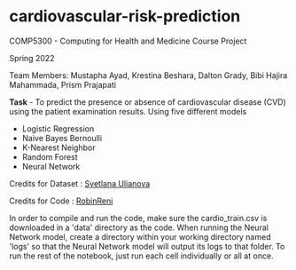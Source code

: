 # cardiovascular-risk-prediction
COMP5300 - Computing for Health and Medicine Course Project

Spring 2022

Team Members: Mustapha Ayad, Krestina Beshara, Dalton Grady, Bibi Hajira Mahammada, Prism Prajapati

**Task** - To predict the presence or absence of cardiovascular disease (CVD) using the patient examination results. Using five different models
* Logistic Regression
* Naive Bayes Bernoulli
* K-Nearest Neighbor
* Random Forest
* Neural Network

Credits for Dataset : [Svetlana Ulianova](https://www.kaggle.com/sulianova)

Credits for Code : [RobinReni](https://www.kaggle.com/robinreni)

In order to compile and run the code, make sure the cardio_train.csv is downloaded in a 'data' directory as the code. When running the Neural Network model, create a directory within your working directory named 'logs' so that the Neural Network model  will output its logs to that folder. To run the rest of the notebook, just run each cell individually or all at once.

